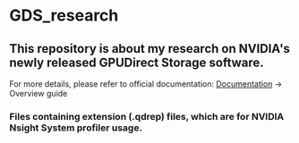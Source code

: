 # GDS_research
## This repository is about my research on NVIDIA's newly released GPUDirect Storage software.
For more details, please refer to official documentation: [Documentation](https://docs.nvidia.com/gpudirect-storage/index.html) -> Overview guide
### Files containing extension (.qdrep) files, which are for NVIDIA Nsight System profiler usage.
